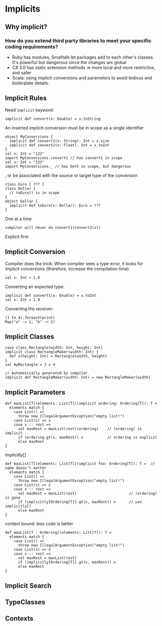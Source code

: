 # Implicits


## Why implicit?
### How do you extend third party libraries to meet your specific coding requirements?
* Ruby has modules, Smalltalk let packages add to each other's classes. It's powerful but dangerous since the changes are global
* C# 3.0 has static extension methods => more local and more restrictive, and safer
* Scala: using implicit conversions and parameters to avoid tedious and boilerplate details.


## Implicit Rules
Need `implicit` keyword:
```tut:silent
implicit def convert(x: Double) = x.toString
```

An inserted implicit conversion must be in scope as a single identifier
```tut
object MyConversions {
  implicit def convert1(x: String): Int = x.size
  implicit def convert2(x: Float): Int = x.toInt
}
val x: Int = "123"
import MyConversions.convert1 // has convert1 in scope
val x: Int = "123"
import MyConversions._ // has both in scope, but dangerous
```


, or be associated with the source or target type of the conversion
```tut:silent
class Euro { ??? }
class Dollar {
  // toEuro() is in scope
}
object Dollar {
  implicit def toEuro(x: Dollar): Euro = ???
}

```

One at a time
```
compiler will never do convert1(convert2(x))
```
Explicit first


## Implicit Conversion
Compiler does the trick: When compiler sees a type error, it looks for implicit conversions (therefore, increase the compilation time)
```tut
val x: Int = 1.9
```
Converting an expected type:
```tut
implicit def convert1(x: Double) = x.toInt
val x: Int = 1.9
```
Converting the receiver:
```tut
(1 to 4).foreach(print)
Map("a" -> 1, "b" -> 2)
```


## Implicit Classes
```tut
case class Rectangle(width: Int, height: Int)
implicit class RectangleMaker(width: Int) {
  def x(height: Int) = Rectangle(width, height)
}
val myRectangle = 3 x 4
```
```
// Automatically generated by compiler
implicit def RectangleMaker(width: Int) = new RectangleMaker(width)
```


## Implicit Parameters
```tut
def maxList[T](elements: List[T])(implicit ordering: Ordering[T]): T =
  elements match {
    case List() =>
      throw new IllegalArgumentException("empty list!")
    case List(x) => x
    case x :: rest =>
      val maxRest = maxList(rest)(ordering)    // (ordering) is implicit
      if (ordering.gt(x, maxRest)) x           // ordering is explicit
      else maxRest
}
```


implicitly[]
```tut
def maxList[T](elements: List[T])(implicit foo: Ordering[T]): T =  // name doesn't matter
  elements match {
    case List() =>
      throw new IllegalArgumentException("empty list!")
    case List(x) => x
    case x :: rest =>
      val maxRest = maxList(rest)                        // (ordering) is gone
      if (implicitly[Ordering[T]].gt(x, maxRest)) x      // use implicitly[]  
      else maxRest
}
```


context bound: less code is better
```tut
def maxList[T : Ordering](elements: List[T]): T =
  elements match {
    case List() =>
      throw new IllegalArgumentException("empty list!")
    case List(x) => x
    case x :: rest =>
      val maxRest = maxList(rest)
      if (implicitly[Ordering[T]].gt(x, maxRest)) x
      else maxRest
}
```



## Implicit Search
## TypeClasses
## Contexts
